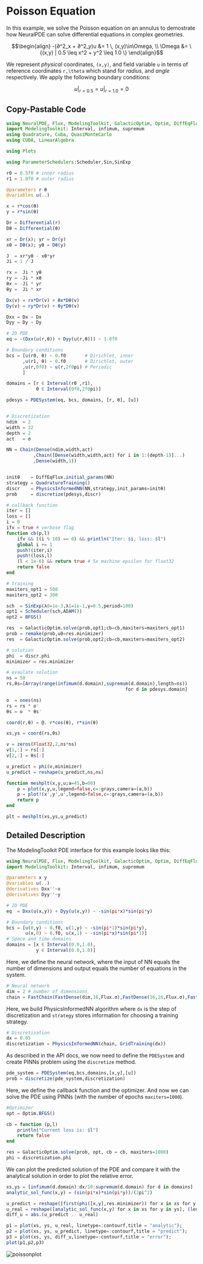 # Poisson Equation

In this example, we solve the Poisson equation on an annulus to demostrate how NeuralPDE can solve differential equations in complex geometries.

```math
\begin{align}
-(∂^2_x + ∂^2_y)u &= 1 \, (x,y)\in\Omega, \\
\Omega &= \{(x,y) | 0.5 \leq x^2 + y^2 \leq 1.0 \}
\end{align}
```

We represent *physical* coordinates, ``(x,y)``, and field variable ``u`` in terms of reference coordinates ``r,\theta`` which stand for *radius*, and *angle* respectively. We apply the following boundary conditions:

```math
u|_{r=0.5} = u|_{r=1.0} = 0
```

## Copy-Pastable Code

```julia
using NeuralPDE, Flux, ModelingToolkit, GalacticOptim, Optim, DiffEqFlux
import ModelingToolkit: Interval, infimum, supremum
using Quadrature, Cuba, QuasiMonteCarlo
using CUDA, LinearAlgebra

using Plots

using ParameterSchedulers:Scheduler,Sin,SinExp

r0 = 0.5f0 # inner radius
r1 = 1.0f0 # outer radius

@parameters r θ
@variables u(..)

x = r*cos(θ)
y = r*sin(θ)

Dr = Differential(r)
Dθ = Differential(θ)

xr = Dr(x); yr = Dr(y)
xθ = Dθ(x); yθ = Dθ(y)

J  = xr*yθ - xθ*yr
Ji = 1 / J

rx =  Ji * yθ
ry = -Ji * xθ
θx = -Ji * yr
θy =  Ji * xr

Dx(v) = rx*Dr(v) + θx*Dθ(v)
Dy(v) = ry*Dr(v) + θy*Dθ(v)

Dxx = Dx ∘ Dx
Dyy = Dy ∘ Dy

# 2D PDE
eq = -(Dxx(u(r,θ)) + Dyy(u(r,θ))) ~ 1.0f0

# Boundary conditions
bcs = [u(r0, θ) ~ 0.f0       # Dirichlet, inner
      ,u(r1, θ) ~ 0.f0       # Dirichlet, outer
      ,u(r,0f0) ~ u(r,2f0pi) # Periodic
      ]

domains = [r ∈ Interval(r0 ,r1),
           θ ∈ Interval(0f0,2f0pi)]

pdesys = PDESystem(eq, bcs, domains, [r, θ], [u])


# Discretization
ndim  = 2
width = 32
depth = 2
act   = σ

NN = Chain(Dense(ndim,width,act)
          ,Chain([Dense(width,width,act) for i in 1:(depth-1)]...)
          ,Dense(width,1))


initθ    = DiffEqFlux.initial_params(NN)
strategy = QuadratureTraining()
discr    = PhysicsInformedNN(NN,strategy,init_params=initθ)
prob     = discretize(pdesys,discr)

# callback function
iter = []
loss = []
i = 0
ifv = true # verbose flag
function cb(p,l)
    ifv && ((i % 10) == 0) && println("Iter: $i, loss: $l")
    global i += 1
    push!(iter,i)
    push!(loss,l)
    (l < 1e-6) && return true # 5x machine epsilon for float32
    return false
end

# training
maxiters_opt1 = 500
maxiters_opt2 = 300

sch  = SinExp(λ0=1e-3,λ1=1e-1,γ=0.5,period=100)
opt1 = Scheduler(sch,ADAM())
opt2 = BFGS()

res  = GalacticOptim.solve(prob,opt1;cb=cb,maxiters=maxiters_opt1)
prob = remake(prob,u0=res.minimizer)
res  = GalacticOptim.solve(prob,opt2;cb=cb,maxiters=maxiters_opt2)

# solution
phi  = discr.phi
minimizer = res.minimizer

# evaulate solution
ns = 50
rs,θs=[Array(range(infimum(d.domain),supremum(d.domain),length=ns))
                                            for d in pdesys.domain]

o  = ones(ns)
rs = rs * o'
θs = o  * θs'

coord(r,θ) = @. r*cos(θ), r*sin(θ)

xs,ys = coord(rs,θs)

v = zeros(Float32,2,ns*ns)
v[1,:] = rs[:]
v[2,:] = θs[:]

u_predict = phi(v,minimizer)
u_predict = reshape(u_predict,ns,ns)

function meshplt(x,y,u;a=45,b=60)
    p = plot(x,y,u,legend=false,c=:grays,camera=(a,b))
    p = plot!(x',y',u',legend=false,c=:grays,camera=(a,b))
    return p
end

plt = meshplt(xs,ys,u_predict)
```

## Detailed Description

The ModelingToolkit PDE interface for this example looks like this:

```julia
using NeuralPDE, Flux, ModelingToolkit, GalacticOptim, Optim, DiffEqFlux
import ModelingToolkit: Interval, infimum, supremum

@parameters x y
@variables u(..)
@derivatives Dxx''~x
@derivatives Dyy''~y

# 2D PDE
eq  = Dxx(u(x,y)) + Dyy(u(x,y)) ~ -sin(pi*x)*sin(pi*y)

# Boundary conditions
bcs = [u(0,y) ~ 0.f0, u(1,y) ~ -sin(pi*1)*sin(pi*y),
       u(x,0) ~ 0.f0, u(x,1) ~ -sin(pi*x)*sin(pi*1)]
# Space and time domains
domains = [x ∈ Interval(0.0,1.0),
           y ∈ Interval(0.0,1.0)]
```

Here, we define the neural network, where the input of NN equals the number of dimensions and output equals the number of equations in the system.

```julia
# Neural network
dim = 2 # number of dimensions
chain = FastChain(FastDense(dim,16,Flux.σ),FastDense(16,16,Flux.σ),FastDense(16,1))
```

Here, we build PhysicsInformedNN algorithm where `dx` is the step of discretization and `strategy` stores information for choosing a training strategy.
```julia
# Discretization
dx = 0.05
discretization = PhysicsInformedNN(chain, GridTraining(dx))
```

As described in the API docs, we now need to define the `PDESystem` and create PINNs problem using the `discretize` method.

```julia
pde_system = PDESystem(eq,bcs,domains,[x,y],[u])
prob = discretize(pde_system,discretization)
```

Here, we define the callback function and the optimizer. And now we can solve the PDE using PINNs
(with the number of epochs `maxiters=1000`).

```julia
#Optimizer
opt = Optim.BFGS()

cb = function (p,l)
    println("Current loss is: $l")
    return false
end

res = GalacticOptim.solve(prob, opt, cb = cb, maxiters=1000)
phi = discretization.phi
```

We can plot the predicted solution of the PDE and compare it with the analytical solution in order to plot the relative error.

```julia
xs,ys = [infimum(d.domain):dx/10:supremum(d.domain) for d in domains]
analytic_sol_func(x,y) = (sin(pi*x)*sin(pi*y))/(2pi^2)

u_predict = reshape([first(phi([x,y],res.minimizer)) for x in xs for y in ys],(length(xs),length(ys)))
u_real = reshape([analytic_sol_func(x,y) for x in xs for y in ys], (length(xs),length(ys)))
diff_u = abs.(u_predict .- u_real)

p1 = plot(xs, ys, u_real, linetype=:contourf,title = "analytic");
p2 = plot(xs, ys, u_predict, linetype=:contourf,title = "predict");
p3 = plot(xs, ys, diff_u,linetype=:contourf,title = "error");
plot(p1,p2,p3)
```
![poissonplot](https://user-images.githubusercontent.com/12683885/90962648-2db35980-e4ba-11ea-8e58-f4f07c77bcb9.png)

